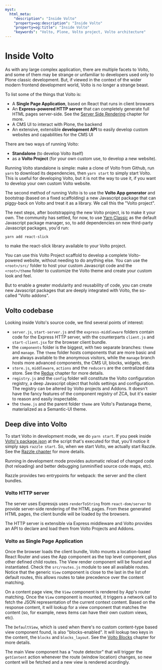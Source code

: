 ```yaml
---
myst:
  html_meta:
    "description": "Inside Volto"
    "property=og:description": "Inside Volto"
    "property=og:title": "Inside Volto"
    "keywords": "Volto, Plone, Volto project, Volto architecture"
---
```


# Inside Volto

As with any large complex application, there are multiple facets to Volto, and
some of them may be strange or unfamiliar to developers used only to Plone
classic development. But, if viewed in the context of the wider modern frontend
development world, Volto is no longer a strange beast.

To list some of the things that Volto is:

- A **Single Page Application**, based on React that runs in client browsers
- An **Express-powered HTTP server** that can completely generate full HTML pages
  server-side. See the [Server Side Rendering](./client-ssr) chapter for more.
- A CMS UI to interact with Plone, the backend
- An extensive, extensible **development API** to easily develop custom websites and
  capabilities for the CMS UI

There are two ways of running Volto:

- **Standalone** (to develop Volto itself)
- as a **Volto Project** (for your own custom use, to develop a new website).

Running Volto standalone is simple: make a clone of Volto from Github, run
`yarn` to download its dependencies, then `yarn start` to simply start Volto.
This is useful for developing Volto, but it is not the way to use it, if you
want to develop your own custom Volto website.

The second method of running Volto is to use the **Volto App generator** and
bootstrap (based on a fixed scaffolding) a new Javascript package that can
piggy-back on Volto and treat it as a library. We call this the "Volto
project".


The next steps, after bootstrapping the new Volto project, is to make it your
own. The community has settled, for now, to use [Yarn
Classic](https://classic.yarnpkg.com/lang/en/) as the default Javascript
package manager, so, to add dependencies on new third-party
Javascript packages, you'd run:

```
yarn add react-slick
```

to make the react-slick library available to your Volto project.

You can use this Volto Project scaffold to develop a complete Volto-powered
website, without needing to do anything else. You can use the `<root>/src/` folder to
host your custom Javascript code and the `<root>/theme` folder to customize the
Volto theme and create your custom look and feel.

But to enable a greater modularity and reusability of code, you can create new
Javascript packages that are deeply integrated with Volto, the so-called "Volto
addons".

## Volto codebase

Looking inside Volto's source code, we find several points of interest:

- `server.js`, `start-server.js` and the `express-middleware` folders contain
  code for the Express HTTP server, with the counterparts `client.js` and
  `start-client.jsx` for the browser client bundle.
- the `components` folder is the biggest, with two separate branches: `theme`
  and `manage`. The `theme` folder hosts components that are more basic and are
  always available to the anonymous visitors, while the `manage` branch hosts
  more advanced components, the CMS UI, blocks, widgets, etc.
- `store.js`, `middleware`, `actions` and the `reducers` are the centralized
  data store. See the [Redux](./redux) chapter for more details.
- `registry.js` and the `config` folder will constitute the Volto configuration
  registry, a deep Javascript object that holds settings and configuration.
  The registry can be altered by Volto projects and Addons. It doesn't have the
  fancy features of the component registry of ZCA, but it's easier to reason
  and easily inspectable.
- the `theme.js` and the parent folder `theme` are Volto's Pastanaga theme,
  materialized as a Semantic-UI theme.

## Deep dive into Volto

To start Volto in development mode, we do `yarn start`. If you peek inside [Volto's
package.json][1] at
the script that's executed for that, you'll notice it simply says `razzle
start`. So, when we start Volto, we actually start Razzle. See the
[Razzle chapter](./razzle) for more details.

Running in development mode provides automatic reload of changed code
(hot reloading) and better debugging (unminified source code maps, etc).

Razzle provides two entrypoints for webpack: the server and the client bundles.

### Volto HTTP server

The server uses Expressjs uses `renderToString` from `react-dom/server` to
provide server-side rendering of the HTML pages. From these generated HTML
pages, the client bundle will be loaded by the browsers.

The HTTP server is extensible via Express middleware and Volto provides an API
to declare and load them from Volto Projects and Addons.

### Volto as Single Page Application

Once the browser loads the client bundle, Volto mounts a location-based React
Router and uses the App component as the top level component, plus other
defined child routes. The View render component will be found and instantiated.
Check the `src/routes.js` module to see all available routes. Notice that the
generic `View` component is close to the last in the list of default routes,
this allows routes to take precedence over the content matching.

On a content page view, the `View` component is rendered by App's router
matching. Once the `View` component is mounted, it triggers a network call to
fetch the JSON representation of the current context content. Based on the
response content, it will lookup for a view component that matches the content
(so, for example, news items can have their own custom views, etc).

The `DefaultView`, which is used when there's no custom content-type based view
component found, is also "blocks-enabled". It will lookup two keys in the
content, the `blocks` and `blocks_layout`. See the [Volto Blocks](./blocks)
chapter for more details.

The main View component has a "route detector" that will trigger the
`getContent` action whenever the route (window location) changes, so new
content will be fetched and a new view is rendered acordingly.

[1]: https://github.com/plone/volto/blob/d7b6db3db239d09ceafee61dacf14fa7acec9b4b/package.json#L33
